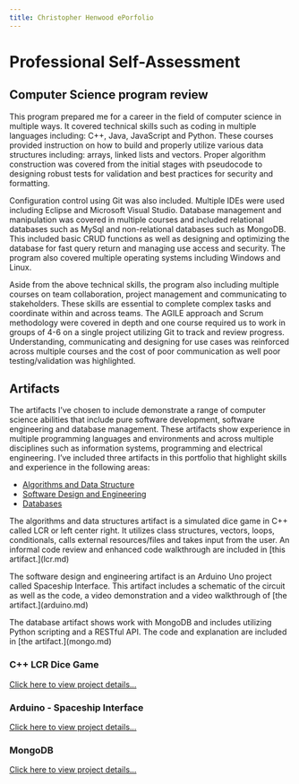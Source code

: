 ```yaml
---
title: Christopher Henwood ePorfolio
---
```


# Professional Self-Assessment
## Computer Science program review

<p>	This program prepared me for a career in the field of computer science in multiple ways. It covered technical skills such as coding in multiple languages including: C++, Java, JavaScript and Python. These courses provided instruction on how to build and properly utilize various data structures including: arrays, linked lists and vectors. Proper algorithm construction was covered from the initial stages with pseudocode to designing robust tests for validation and best practices for security and formatting.</p>

<p>Configuration control using Git was also included. Multiple IDEs were used including Eclipse and Microsoft Visual Studio. Database management and manipulation was covered in multiple courses and included relational databases such as MySql and non-relational databases such as MongoDB. This included basic CRUD functions as well as designing and optimizing the database for fast query return and managing use access and security. The program also covered multiple operating systems including Windows and Linux.</p>

<p>	Aside from the above technical skills, the program also including multiple courses on team collaboration, project management and communicating to stakeholders. These skills are essential to complete complex tasks and coordinate within and across teams. The AGILE approach and Scrum methodology were covered in depth and one course required us to work in groups of 4-6 on a single project utilizing Git to track and review progress. Understanding, communicating and designing for use cases was reinforced across multiple courses and the cost of poor communication as well poor testing/validation was highlighted.</p>

## Artifacts
<p>     The artifacts I’ve chosen to include demonstrate a range of computer science abilities that include pure software development, software engineering and database management. These artifacts show experience in multiple programming languages and environments and across multiple disciplines such as information systems, programming and electrical engineering. I’ve included three artifacts in this portfolio that highlight skills and experience in the following areas: </p>

* [Algorithms and Data Structure](lcr.md)
* [Software Design and Engineering](arduino.md)
* [Databases](mongo.md)

<p>     The algorithms and data structures artifact is a simulated dice game in C++ called LCR or left center right. It utilizes class structures, vectors, loops, conditionals, calls external resources/files and takes input from the user. An informal code review and enhanced code walkthrough are included in [this artifact.](lcr.md)</p>

<p>The software design and engineering artifact is an Arduino Uno project called Spaceship Interface. This artifact includes a schematic of the circuit as well as the code, a video demonstration and a video walkthrough of [the artifact.](arduino.md)</p>

<p>The database artifact shows work with MongoDB and includes utilizing Python scripting and a RESTful API. The code and explanation are included in [the artifact.](mongo.md)</p>


### C++ LCR Dice Game

[Click here to view project details...](lcr.md)

### Arduino - Spaceship Interface

[Click here to view project details...](arduino.md)

### MongoDB

[Click here to view project details... ](mongo.md)
